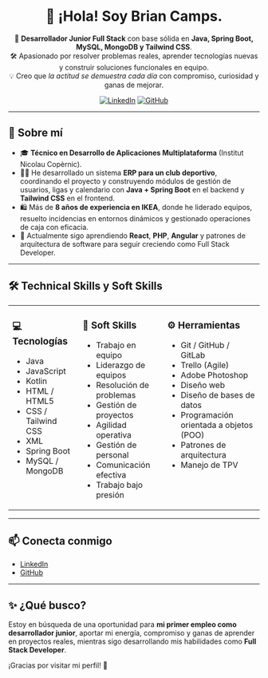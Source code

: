 <div align="center">
<h1 align="center">👋 ¡Hola! Soy Brian Camps.</h1>

<p align="center">
🎯 <strong>Desarrollador Junior Full Stack</strong> con base sólida en <strong>Java, Spring Boot, MySQL, MongoDB y Tailwind CSS</strong>.<br>
🛠️ Apasionado por resolver problemas reales, aprender tecnologías nuevas y construir soluciones funcionales en equipo.<br>
💡 Creo que <em>la actitud se demuestra cada día</em> con compromiso, curiosidad y ganas de mejorar.

<br>

[![LinkedIn](https://img.shields.io/badge/LinkedIn-BrianCampsMartinez-blue?logo=linkedin)](https://www.linkedin.com/in/briancampsmartinez/)
[![GitHub](https://img.shields.io/badge/GitHub-BrianCamps-black?logo=github)](https://github.com/BrianCamps)

</p>
</div>

---

## 🚀 Sobre mí

- 🎓 **Técnico en Desarrollo de Aplicaciones Multiplataforma** (Institut Nicolau Copèrnic).
- 👨‍💻 He desarrollado un sistema **ERP para un club deportivo**, coordinando el proyecto y construyendo módulos de gestión de usuarios, ligas y calendario con **Java + Spring Boot** en el backend y **Tailwind CSS** en el frontend.
- 🛍️ Más de **8 años de experiencia en IKEA**, donde he liderado equipos, resuelto incidencias en entornos dinámicos y gestionado operaciones de caja con eficacia.
- 🌱 Actualmente sigo aprendiendo **React**, **PHP**, **Angular** y patrones de arquitectura de software para seguir creciendo como Full Stack Developer.

---

## 🛠️ Technical Skills y Soft Skills

<table>
<tr>
<td valign="top">

### 💻 Tecnologías

- Java
- JavaScript
- Kotlin
- HTML / HTML5
- CSS / Tailwind CSS
- XML
- Spring Boot
- MySQL / MongoDB

</td>
<td valign="top">

### 🧩 Soft Skills

- Trabajo en equipo
- Liderazgo de equipos
- Resolución de problemas
- Gestión de proyectos
- Agilidad operativa
- Gestión de personal
- Comunicación efectiva
- Trabajo bajo presión

</td>
<td valign="top">

### ⚙️ Herramientas

- Git / GitHub / GitLab
- Trello (Agile)
- Adobe Photoshop
- Diseño web
- Diseño de bases de datos
- Programación orientada a objetos (POO)
- Patrones de arquitectura
- Manejo de TPV

</td>
</tr>
</table>

---

## 📫 Conecta conmigo

- [LinkedIn](https://www.linkedin.com/in/briancampsmartinez/)
- [GitHub](https://github.com/BrianCamps)

---

## ✨ ¿Qué busco?

Estoy en búsqueda de una oportunidad para **mi primer empleo como desarrollador junior**, aportar mi energía, compromiso y ganas de aprender en proyectos reales, mientras sigo desarrollando mis habilidades como **Full Stack Developer**.

¡Gracias por visitar mi perfil! 🚀
